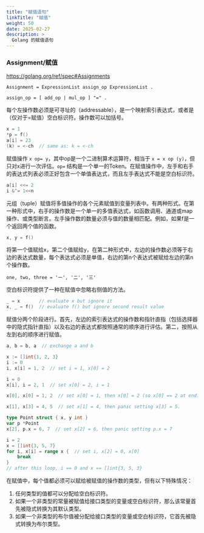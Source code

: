 ```yaml
---
title: "赋值语句"
linkTitle: "赋值"
weight: 50
date: 2025-02-27
description: >
  Golang 的赋值语句
---
```


### Assignment/赋值

https://golang.org/ref/spec#Assignments

```
Assignment = ExpressionList assign_op ExpressionList .

assign_op = [ add_op | mul_op ] "=" .
```

每个左操作数必须是可寻址的（addressable），是一个映射索引表达式，或者是（仅对于=赋值）空白标识符。操作数可以加括号。

```go
x = 1
*p = f()
a[i] = 23
(k) = <-ch  // same as: k = <-ch
```

赋值操作 `x op= y`，其中op是一个二进制算术运算符，相当于 `x = x op (y)`，但只对x进行一次评估。`op=` 结构是一个单一的Token。在赋值操作中，左手和右手的表达式列表必须正好包含一个单值表达式，而且左手表达式不能是空白标识符。

```go
a[i] <<= 2
i &^= 1<<n
```

元组（tuple）赋值将多值操作的各个元素赋值到变量列表中。有两种形式。在第一种形式中，右手的操作数是一个单一的多值表达式，如函数调用、通道或map操作、或类型断言。左手操作数的数量必须与值的数量相匹配。例如，如果f是一个返回两个值的函数。

```go
x, y = f()
```

将第一个值赋给x，第二个值赋给y，在第二种形式中，左边的操作数必须等于右边的表达式数量，每个表达式必须是单值，右边的第n个表达式被赋给左边的第n个操作数。

```
one, two, three = '一', '二', '三'
```

空白标识符提供了一种在赋值中忽略右侧值的方法。

```go
_ = x       // evaluate x but ignore it
x, _ = f()  // evaluate f() but ignore second result value
```

赋值分两个阶段进行。首先，左边的索引表达式的操作数和指针直指（包括选择器中的隐式指针直指）以及右边的表达式都按照通常的顺序进行评估。第二，按照从左到右的顺序进行赋值。

```go
a, b = b, a  // exchange a and b

x := []int{1, 2, 3}
i := 0
i, x[i] = 1, 2  // set i = 1, x[0] = 2

i = 0
x[i], i = 2, 1  // set x[0] = 2, i = 1

x[0], x[0] = 1, 2  // set x[0] = 1, then x[0] = 2 (so x[0] == 2 at end)

x[1], x[3] = 4, 5  // set x[1] = 4, then panic setting x[3] = 5.

type Point struct { x, y int }
var p *Point
x[2], p.x = 6, 7  // set x[2] = 6, then panic setting p.x = 7

i = 2
x = []int{3, 5, 7}
for i, x[i] = range x {  // set i, x[2] = 0, x[0]
	break
}
// after this loop, i == 0 and x == []int{3, 5, 3}
```

在赋值中，每个值都必须可以赋给被赋值的操作数的类型，但有以下特殊情况：

1. 任何类型的值都可以分配给空白标识符。
2. 如果一个非类型的常量被赋值给接口类型的变量或空白标识符，那么该常量首先被隐式转换为其默认类型。
3. 如果一个非类型的布尔值被分配给接口类型的变量或空白标识符，它首先被隐式转换为布尔类型。










